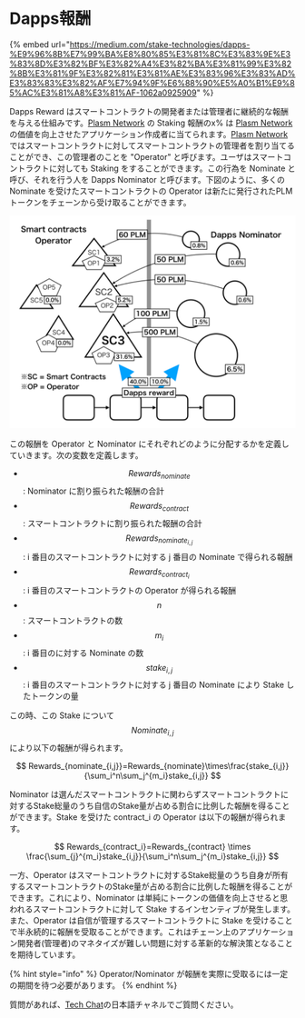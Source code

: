 # Dapps報酬

{% embed url="https://medium.com/stake-technologies/dapps-%E9%96%8B%E7%99%BA%E8%80%85%E3%81%8C%E3%83%9E%E3%83%8D%E3%82%BF%E3%82%A4%E3%82%BA%E3%81%99%E3%82%8B%E3%81%9F%E3%82%81%E3%81%AE%E3%83%96%E3%83%AD%E3%83%83%E3%82%AF%E7%94%9F%E6%88%90%E5%A0%B1%E9%85%AC%E3%81%A8%E3%81%AF-1062a0925909" %}

Dapps Reward はスマートコントラクトの開発者または管理者に継続的な報酬を与える仕組みです。[Plasm Network](https://www.plasmnet.io/) の Staking 報酬のx% は [Plasm Network](https://www.plasmnet.io/) の価値を向上させたアプリケーション作成者に当てられます。[Plasm Network](https://www.plasmnet.io/) ではスマートコントラクトに対してスマートコントラクトの管理者を割り当てることができ、この管理者のことを "Operator" と呼びます。ユーザはスマートコントラクトに対しても Staking をすることができます。この行為を Nominate と呼び、それを行う人を Dapps Nominator と呼びます。下図のように、多くの Nominate を受けたスマートコントラクトの Operator は新たに発行されたPLMトークンをチェーンから受け取ることができます。

![](../../.gitbook/assets/sukurnshotto-2020-05-30-122939png.png)

この報酬を Operator と Nominator にそれぞれどのように分配するかを定義していきます。次の変数を定義します。

*  $$Rewards_{nominate}$$ : Nominator に割り振られた報酬の合計
*  $$Rewards_{contract}$$ : スマートコントラクトに割り振られた報酬の合計
* $$Rewards_{nominate_{i,j}}$$ : i 番目のスマートコントラクトに対する j 番目の Nominate で得られる報酬
* $$Rewards_{contract_i}$$ : i 番目のスマートコントラクトの Operator が得られる報酬
* $$n$$ : スマートコントラクトの数
* $$m_i$$ : i 番目のに対する Nominate の数
* $$stake_{i,j}$$ : i 番目のスマートコントラクトに対する j 番目の Nominate により Stake したトークンの量

この時、この Stake について $$Nominate_{i,j}$$ により以下の報酬が得られます。

$$
Rewards_{nominate_{i,j}}=Rewards_{nominate}\times\frac{stake_{i,j}}{\sum_i^n\sum_j^{m_i}stake_{i,j}}
$$

Nominator は選んだスマートコントラクトに関わらずスマートコントラクトに対するStake総量のうち自信のStake量が占める割合に比例した報酬を得ることができます。Stake を受けた contract\_i の Operator は以下の報酬が得られます。

$$
Rewards_{contract_i}=Rewards_{contract} \times \frac{\sum_{j}^{m_i}stake_{i,j}}{\sum_i^n\sum_j^{m_i}stake_{i,j}}
$$

一方、Operator はスマートコントラクトに対するStake総量のうち自身が所有するスマートコントラクトのStake量が占める割合に比例した報酬を得ることができます。これにより、Nominator は単純にトークンの価値を向上させると思われるスマートコントラクトに対して Stake するインセンティブが発生します。また、Operator は自信が管理するスマートコントラクトに Stake を受けることで半永続的に報酬を受取ることができます。これはチェーン上のアプリケーション開発者\(管理者\)のマネタイズが難しい問題に対する革新的な解決策となることを期待しています。

{% hint style="info" %}
Operator/Nominator が報酬を実際に受取るには一定の期間を待つ必要があります。
{% endhint %}

質問があれば、[Tech Chat](https://discord.gg/Cyjnrxv)の日本語チャネルでご質問ください。

